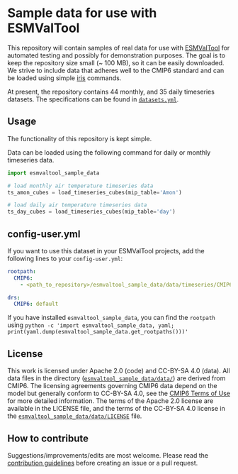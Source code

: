 # Sample data for use with ESMValTool

This repository will contain samples of real data for use with [ESMValTool](https://github.com/ESMValGroup/ESMValTool) for automated testing and possibly for demonstration purposes.
The goal is to keep the repository size small (~ 100 MB), so it can be easily downloaded. We strive to include data that adheres well to the CMIP6 standard and can be loaded using simple [iris](https://github.com/SciTools/iris) commands.

At present, the repository contains 44 monthly, and 35 daily timeseries datasets. The specifications can be found in [`datasets.yml`](esmvaltool_sample_data/datasets.yml).

## Usage

The functionality of this repository is kept simple.

Data can be loaded using the following command for daily or monthly timeseries data.

```python
import esmvaltool_sample_data

# load monthly air temperature timeseries data
ts_amon_cubes = load_timeseries_cubes(mip_table='Amon')

# load daily air temperature timeseries data
ts_day_cubes = load_timeseries_cubes(mip_table='day')
```

## config-user.yml

If you want to use this dataset in your ESMValTool projects, add the following lines to your `config-user.yml`:

```yaml
rootpath:
  CMIP6:
    - <path_to_repository>/esmvaltool_sample_data/data/timeseries/CMIP6

drs:
  CMIP6: default
```

If you have installed `esmvaltool_sample_data`, you can find the `rootpath` using `python -c 'import esmvaltool_sample_data, yaml; print(yaml.dump(esmvaltool_sample_data.get_rootpaths()))'`

## License

This work is licensed under Apache 2.0 (code) and CC-BY-SA 4.0 (data).
All data files in the directory ([`esmvaltool_sample_data/data/`](esmvaltool_sample_data/data/)) are derived from CMIP6.
The licensing agreements governing CMIP6 data depend on the model but generally conform to CC-BY-SA 4.0, see the [CMIP6 Terms of Use](https://pcmdi.llnl.gov/CMIP6/TermsOfUse) for more detailed information.
The terms of the Apache 2.0 license are available in the LICENSE file, and the terms of the CC-BY-SA 4.0 license in the [`esmvaltool_sample_data/data/LICENSE`](esmvaltool_sample_data/data/LICENSE) file.

## How to contribute

Suggestions/improvements/edits are most welcome. Please read the [contribution guidelines](CONTRIBUTING.md) before creating an issue or a pull request.
